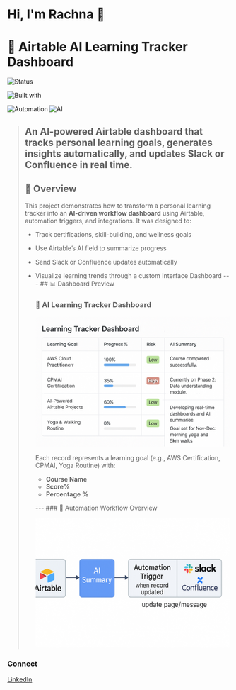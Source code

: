 # Hi, I'm Rachna 👋

# 🤖 Airtable AI Learning Tracker Dashboard 
![Status](https://img.shields.io/badge/status-active-brightgreen) 

![Built with](https://img.shields.io/badge/built%20with-Airtable-blue) 

![Automation](https://img.shields.io/badge/automation-n8n%20%2F%20Slack-lightgrey) ![AI](https://img.shields.io/badge/AI-driven-insights-purple) 
> **An AI-powered Airtable dashboard that tracks personal learning goals, generates insights automatically, and updates Slack or Confluence in real time.**
> ---
> ## 🧭 Overview
> This project demonstrates how to transform a personal learning tracker into an **AI-driven workflow dashboard** using Airtable, automation triggers, and integrations.
> It was designed to:
> - Track certifications, skill-building, and wellness goals
> - Use Airtable’s AI field to summarize progress
> - Send Slack or Confluence updates automatically
> - Visualize learning trends through a custom Interface Dashboard
>   --- ## 📊 Dashboard Preview
>   ### 🧠 AI Learning Tracker Dashboard
>   ![AI Learning Tracker Dashboard](https://github.com/rachnas80/airtable-ai-automation/blob/main/asets/dashboard.jpeg)
>
>   Each record represents a learning goal (e.g., AWS Certification, CPMAI, Yoga Routine) with:
>   - **Course Name**
>   - **Score%**
>   - **Percentage %**
>     
>   --- ### 🔄 Automation Workflow Overview
>   
>     ![Automation Workflow Diagram](https://github.com/rachnas80/airtable-ai-automation/blob/main/asets/workflow.jpeg)

### Connect
[LinkedIn](https://www.linkedin.com/in/rachus)
